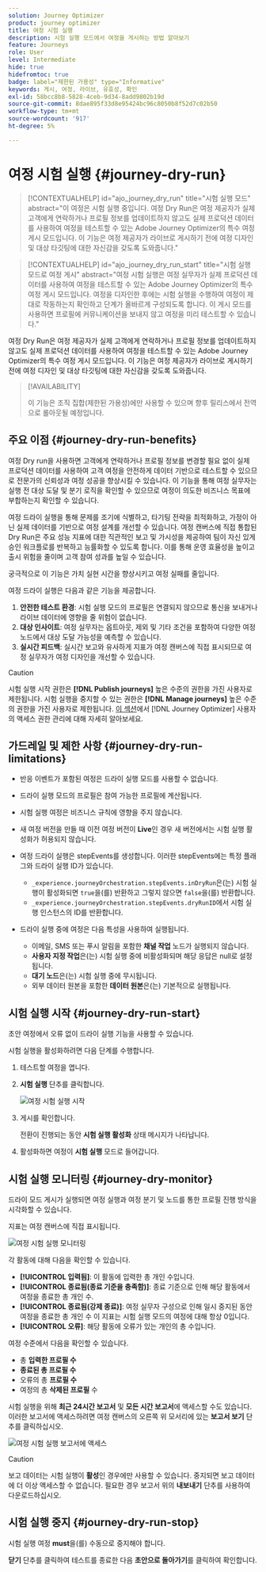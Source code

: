 ```yaml
---
solution: Journey Optimizer
product: journey optimizer
title: 여정 시험 실행
description: 시험 실행 모드에서 여정을 게시하는 방법 알아보기
feature: Journeys
role: User
level: Intermediate
hide: true
hidefromtoc: true
badge: label="제한된 가용성" type="Informative"
keywords: 게시, 여정, 라이브, 유효성, 확인
exl-id: 58bcc8b8-5828-4ceb-9d34-8add9802b19d
source-git-commit: 8dae895f33d8e95424bc96c8050b8f52d7c02b50
workflow-type: tm+mt
source-wordcount: '917'
ht-degree: 5%

---
```


# 여정 시험 실행 {#journey-dry-run}

>[!CONTEXTUALHELP]
>id="ajo_journey_dry_run"
>title="시험 실행 모드"
>abstract="이 여정은 시험 실행 중입니다. 여정 Dry Run은 여정 제공자가 실제 고객에게 연락하거나 프로필 정보를 업데이트하지 않고도 실제 프로덕션 데이터를 사용하여 여정을 테스트할 수 있는 Adobe Journey Optimizer의 특수 여정 게시 모드입니다.  이 기능은 여정 제공자가 라이브로 게시하기 전에 여정 디자인 및 대상 타깃팅에 대한 자신감을 갖도록 도와줍니다."


>[!CONTEXTUALHELP]
>id="ajo_journey_dry_run_start"
>title="시험 실행 모드로 여정 게시"
>abstract="여정 시험 실행은 여정 실무자가 실제 프로덕션 데이터를 사용하여 여정을 테스트할 수 있는 Adobe Journey Optimizer의 특수 여정 게시 모드입니다. 여정을 디자인한 후에는 시험 실행을 수행하여 여정이 제대로 작동하는지 확인하고 단계가 올바르게 구성되도록 합니다. 이 게시 모드를 사용하면 프로필에 커뮤니케이션을 보내지 않고 여정을 미리 테스트할 수 있습니다."

여정 Dry Run은 여정 제공자가 실제 고객에게 연락하거나 프로필 정보를 업데이트하지 않고도 실제 프로덕션 데이터를 사용하여 여정을 테스트할 수 있는 Adobe Journey Optimizer의 특수 여정 게시 모드입니다.  이 기능은 여정 제공자가 라이브로 게시하기 전에 여정 디자인 및 대상 타깃팅에 대한 자신감을 갖도록 도와줍니다.


>[!AVAILABILITY]
>
>이 기능은 조직 집합(제한된 가용성)에만 사용할 수 있으며 향후 릴리스에서 전역으로 롤아웃될 예정입니다.


## 주요 이점 {#journey-dry-run-benefits}

여정 Dry run을 사용하면 고객에게 연락하거나 프로필 정보를 변경할 필요 없이 실제 프로덕션 데이터를 사용하여 고객 여정을 안전하게 데이터 기반으로 테스트할 수 있으므로 전문가의 신뢰성과 여정 성공을 향상시킬 수 있습니다. 이 기능을 통해 여정 실무자는 실행 전 대상 도달 및 분기 로직을 확인할 수 있으므로 여정이 의도한 비즈니스 목표에 부합하는지 확인할 수 있습니다.

여정 드라이 실행을 통해 문제를 조기에 식별하고, 타기팅 전략을 최적화하고, 가정이 아닌 실제 데이터를 기반으로 여정 설계를 개선할 수 있습니다. 여정 캔버스에 직접 통합된 Dry Run은 주요 성능 지표에 대한 직관적인 보고 및 가시성을 제공하여 팀이 자신 있게 승인 워크플로를 반복하고 능률화할 수 있도록 합니다. 이를 통해 운영 효율성을 높이고 출시 위험을 줄이며 고객 참여 성과를 높일 수 있습니다.

궁극적으로 이 기능은 가치 실현 시간을 향상시키고 여정 실패를 줄입니다.

여정 드라이 실행은 다음과 같은 기능을 제공합니다.

1. **안전한 테스트 환경**: 시험 실행 모드의 프로필은 연결되지 않으므로 통신을 보내거나 라이브 데이터에 영향을 줄 위험이 없습니다.
1. **대상 인사이트**: 여정 실무자는 옵트아웃, 제외 및 기타 조건을 포함하여 다양한 여정 노드에서 대상 도달 가능성을 예측할 수 있습니다.
1. **실시간 피드백**: 실시간 보고와 유사하게 지표가 여정 캔버스에 직접 표시되므로 여정 실무자가 여정 디자인을 개선할 수 있습니다.


>[!CAUTION]
>
>시험 실행 시작 권한은 **[!DNL Publish journeys]** 높은 수준의 권한을 가진 사용자로 제한됩니다. 시험 실행을 중지할 수 있는 권한은 **[!DNL Manage journeys]** 높은 수준의 권한을 가진 사용자로 제한됩니다. [이 섹션](../administration/permissions-overview.md)에서 [!DNL Journey Optimizer] 사용자의 액세스 권한 관리에 대해 자세히 알아보세요.


## 가드레일 및 제한 사항 {#journey-dry-run-limitations}

* 반응 이벤트가 포함된 여정은 드라이 실행 모드를 사용할 수 없습니다.
* 드라이 실행 모드의 프로필은 참여 가능한 프로필에 계산됩니다.
* 시험 실행 여정은 비즈니스 규칙에 영향을 주지 않습니다.
* 새 여정 버전을 만들 때 이전 여정 버전이 **Live**&#x200B;인 경우 새 버전에서는 시험 실행 활성화가 허용되지 않습니다.
* 여정 드라이 실행은 stepEvents를 생성합니다. 이러한 stepEvents에는 특정 플래그와 드라이 실행 ID가 있습니다.
   * `_experience.journeyOrchestration.stepEvents.inDryRun`은(는) 시험 실행이 활성화되면 `true`을(를) 반환하고 그렇지 않으면 `false`을(를) 반환합니다.
   * `_experience.journeyOrchestration.stepEvents.dryRunID`에서 시험 실행 인스턴스의 ID를 반환합니다.
* 드라이 실행 중에 여정은 다음 특성을 사용하여 실행됩니다.

   * 이메일, SMS 또는 푸시 알림을 포함한 **채널 작업** 노드가 실행되지 않습니다.
   * **사용자 지정 작업**&#x200B;은(는) 시험 실행 중에 비활성화되며 해당 응답은 null로 설정됩니다.
   * **대기 노드**&#x200B;은(는) 시험 실행 중에 무시됩니다.
     <!--You can override the wait block timeouts, then if you have wait blocks duration longer than allowed dry run journey duration, then that branch will not execute completely.-->
   * 외부 데이터 원본을 포함한 **데이터 원본**&#x200B;은(는) 기본적으로 실행됩니다.

## 시험 실행 시작 {#journey-dry-run-start}

초안 여정에서 오류 없이 드라이 실행 기능을 사용할 수 있습니다.

시험 실행을 활성화하려면 다음 단계를 수행합니다.

1. 테스트할 여정을 엽니다.
1. **시험 실행** 단추를 클릭합니다.

   ![여정 시험 실행 시작](assets/dry-run-button.png)

1. 게시를 확인합니다.

   전환이 진행되는 동안 **시험 실행 활성화** 상태 메시지가 나타납니다.

1. 활성화하면 여정이 **시험 실행** 모드로 들어갑니다.

## 시험 실행 모니터링 {#journey-dry-monitor}

드라이 모드 게시가 실행되면 여정 실행과 여정 분기 및 노드를 통한 프로필 진행 방식을 시각화할 수 있습니다.

지표는 여정 캔버스에 직접 표시됩니다.

![여정 시험 실행 모니터링](assets/dry-run-metrics.png)

각 활동에 대해 다음을 확인할 수 있습니다.

* **[!UICONTROL 입력됨]**: 이 활동에 입력한 총 개인 수입니다.
* **[!UICONTROL 종료됨(종료 기준을 충족함)]**: 종료 기준으로 인해 해당 활동에서 여정을 종료한 총 개인 수.
* **[!UICONTROL 종료됨(강제 종료)]**: 여정 실무자 구성으로 인해 일시 중지된 동안 여정을 종료한 총 개인 수 이 지표는 시험 실행 모드의 여정에 대해 항상 0입니다.
* **[!UICONTROL 오류]**: 해당 활동에 오류가 있는 개인의 총 수입니다.


여정 수준에서 다음을 확인할 수 있습니다.

* 총 **입력한 프로필 수**
* **종료된 총 프로필 수**
* 오류의 총 **프로필 수**
* 여정의 총 **삭제된 프로필** 수

시험 실행을 위해 **최근 24시간 보고서** 및 **모든 시간 보고서**&#x200B;에 액세스할 수도 있습니다. 이러한 보고서에 액세스하려면 여정 캔버스의 오른쪽 위 모서리에 있는 **보고서 보기** 단추를 클릭하십시오.

![여정 시험 실행 보고서에 액세스](assets/dry-run-report.png)

>[!CAUTION]
>
> 보고 데이터는 시험 실행이 **활성**&#x200B;인 경우에만 사용할 수 있습니다.  중지되면 보고 데이터에 더 이상 액세스할 수 없습니다. 필요한 경우 보고서 위의 **내보내기** 단추를 사용하여 다운로드하십시오.


## 시험 실행 중지 {#journey-dry-run-stop}

시험 실행 여정 **must**&#x200B;을(를) 수동으로 중지해야 합니다.

**닫기** 단추를 클릭하여 테스트를 종료한 다음 **초안으로 돌아가기**&#x200B;를 클릭하여 확인합니다.

<!-- After 14 days, Dry run journeys automatically transition to the **Draft** status.-->
